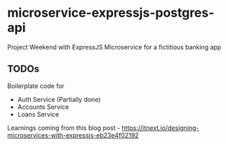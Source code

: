 # microservice-expressjs-postgres-api
Project Weekend with ExpressJS Microservice for a fictitious banking app

## TODOs
Boilerplate code for
* Auth Service (Partially done)
* Accounts Service
* Loans Service

Learnings coming from this blog post - https://itnext.io/designing-microservices-with-expressjs-eb23e4f02192